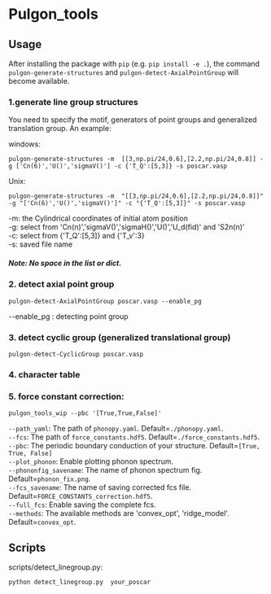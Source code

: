 # Pulgon_tools



## Usage
After installing the package with `pip` (e.g. `pip install -e .`), the command `pulgon-generate-structures` and `pulgon-detect-AxialPointGroup` will become available.

### 1.generate line group structures
 You need to specify the motif, generators of point groups and generalized translation group. An example:

windows:
```
pulgon-generate-structures -m  [[3,np.pi/24,0.6],[2.2,np.pi/24,0.8]] -g ['Cn(6)','U()','sigmaV()'] -c {'T_Q':[5,3]} -s poscar.vasp
```   
Unix:
```
pulgon-generate-structures -m  "[[3,np.pi/24,0.6],[2.2,np.pi/24,0.8]]" -g "['Cn(6)','U()','sigmaV()']" -c "{'T_Q':[5,3]}" -s poscar.vasp
```   


-m: the Cylindrical coordinates of initial atom position   
-g: select from 'Cn(n)','sigmaV()','sigmaH()','U()','U_d(fid)' and 'S2n(n)'  
-c: select from {'T_Q':[5,3]} and {'T_v':3}  
-s: saved file name  

##### Note: No space in the list or dict.


### 2. detect axial point group
```
pulgon-detect-AxialPointGroup poscar.vasp --enable_pg
```

--enable_pg : detecting point group


### 3. detect cyclic group (generalized translational group)
```
pulgon-detect-CyclicGroup poscar.vasp
```


### 4. character table



### 5. force constant correction:
```
pulgon_tools_wip --pbc '[True,True,False]'
```
`--path_yaml`: The path of `phonopy.yaml`. Default=`./phonopy.yaml`.   
`--fcs`: The path of `force_constants.hdf5`.  Default=`./force_constants.hdf5`.   
`--pbc`: The periodic boundary conduction of your structure. Default=`[True, True, False]`       
`--plot_phonon`: Enable plotting phonon spectrum.   
`--phononfig_savename`: The name of phonon spectrum fig. Default=`phonon_fix.png`.   
`--fcs_savename`: The name of saving corrected fcs file. Default=`FORCE_CONSTANTS_correction.hdf5`.   
`--full_fcs`: Enable saving the complete fcs.   
`--methods`: The available methods are 'convex_opt', 'ridge_model'. Default=`convex_opt`.  


## Scripts

scripts/detect_linegroup.py:
```
python detect_linegroup.py  your_poscar
```
